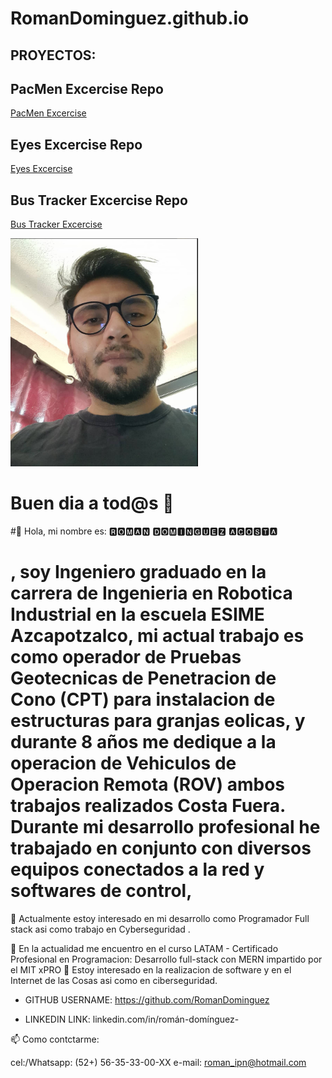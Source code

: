 # RomanDominguez.github.io
## PROYECTOS:
## PacMen Excercise Repo
<a href="https://github.com/RomanDominguez/PACMEN-EXCERCISE">PacMen Excercise </a>
## Eyes Excercise Repo
<a href="https://github.com/RomanDominguez/EYE-EXCERCISE">Eyes Excercise </a>
## Bus Tracker Excercise Repo
<a href="https://github.com/RomanDominguez/REAL-TIME-BUS-TRACKER">Bus Tracker Excercise </a>

<img src= "bioPic1.JPG" width='300'/>

# Buen dia a tod@s 👋
#👋 Hola, mi nombre es: 🆁🅾🅼🅰🅽   🅳🅾🅼🅸🅽🅶🆄🅴🆉   🅰🅲🅾🆂🆃🅰
# , soy Ingeniero graduado en la carrera de Ingenieria en Robotica Industrial en la escuela ESIME Azcapotzalco, mi actual trabajo es como operador de Pruebas Geotecnicas de Penetracion de Cono (CPT) para instalacion de estructuras para granjas eolicas, y durante 8 años me dedique a la operacion de Vehiculos de Operacion Remota (ROV) ambos trabajos realizados Costa Fuera. Durante mi desarrollo profesional he trabajado en conjunto con diversos equipos conectados a la red y softwares de control, 
👀 Actualmente estoy interesado en mi desarrollo como Programador Full stack asi como trabajo en Cyberseguridad .

🌱 En la actualidad me encuentro en el curso LATAM - Certificado Profesional en Programacion: Desarrollo full-stack con MERN impartido por el MIT xPRO 
💞️ Estoy interesado en la realizacion de software y en el Internet de las Cosas asi como en ciberseguridad.

<!---
RomanDominguez/RomanDominguez is a ✨ special ✨ repository because its `README.md` (this file) appears on your GitHub profile.
You can click the Preview link to take a look at your changes.
--->

- GITHUB USERNAME: https://github.com/RomanDominguez

- LINKEDIN LINK: linkedin.com/in/román-domínguez-

📫 Como contctarme:

cel:/Whatsapp: (52+) 56-35-33-00-XX
e-mail: roman_ipn@hotmail.com

